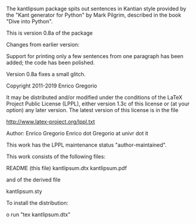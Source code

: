 The kantlipsum package spits out sentences in Kantian style provided
by the "Kant generator for Python" by Mark Pilgrim, described in the
book "Dive into Python".

This is version 0.8a of the package

Changes from earlier version:

Support for printing only a few sentences from one paragraph has been added;
the code has been polished.

Version 0.8a fixes a small glitch.

 Copyright 2011-2019 Enrico Gregorio

 It may be distributed and/or modified under the conditions of the
 LaTeX Project Public License (LPPL), either version 1.3c of this
 license or (at your option) any later version.  The latest version
 of this license is in the file

   http://www.latex-project.org/lppl.txt

 Author: Enrico Gregorio
         Enrico dot Gregorio at univr dot it

 This work has the LPPL maintenance status "author-maintained".

 This work consists of the following files:

README (this file)
kantlipsum.dtx
kantlipsum.pdf

 and of the derived file

kantlipsum.sty

To install the distribution:

o run "tex kantlipsum.dtx"
